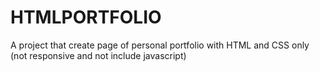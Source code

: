 # HTMLPORTFOLIO
A project that create page of personal portfolio with HTML and CSS only (not responsive and not include javascript)
